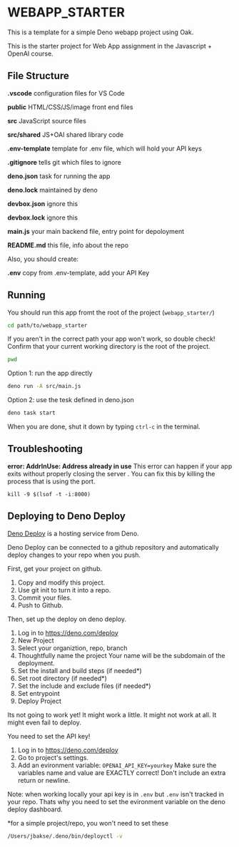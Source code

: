 # WEBAPP_STARTER

This is a template for a simple Deno webapp project using Oak.

This is the starter project for Web App assignment in the Javascript + OpenAI
course.

## File Structure

**.vscode** configuration files for VS Code

**public** HTML/CSS/JS/image front end files

**src** JavaScript source files

**src/shared** JS+OAI shared library code

**.env-template** template for .env file, which will hold your API keys

**.gitignore** tells git which files to ignore

**deno.json** task for running the app

**deno.lock** maintained by deno

**devbox.json** ignore this

**devbox.lock** ignore this

**main.js** your main backend file, entry point for depoloyment

**README.md** this file, info about the repo

Also, you should create:

**.env** copy from .env-template, add your API Key

## Running

You should run this app fromt the root of the project (`webapp_starter/`)

```bash
cd path/to/webapp_starter
```

If you aren't in the correct path your app won't work, so double check! Confirm
that your current working directory is the root of the project.

```bash
pwd
```

Option 1: run the app directly

```bash
deno run -A src/main.js
```

Option 2: use the tesk defined in deno.json

```bash
deno task start
```

When you are done, shut it down by typing `ctrl-c` in the terminal.

## Troubleshooting

**error: AddrInUse: Address already in use** This error can happen if your app
exits without properly closing the server . You can fix this by killing the
process that is using the port.

```
kill -9 $(lsof -t -i:8000)
```

## Deploying to Deno Deploy

[Deno Deploy](https://deno.com/deploy) is a hosting service from Deno.

Deno Deploy can be connected to a github repository and automatically deploy
changes to your repo when you push.

First, get your project on github.

1. Copy and modify this project.
2. Use git init to turn it into a repo.
3. Commit your files.
4. Push to Github.

Then, set up the deploy on deno deploy.

1. Log in to https://deno.com/deploy
2. New Project
3. Select your organiztion, repo, branch
4. Thoughtfully name the project Your name will be the subdomain of the
   deployment.
5. Set the install and build steps (if needed*)
6. Set root directory (if needed*)
7. Set the include and exclude files (if needed*)
8. Set entrypoint
9. Deploy Project

Its not going to work yet! It might work a little. It might not work at all. It
might even fail to deploy.

You need to set the API key!

1. Log in to https://deno.com/deploy
2. Go to project's settings.
3. Add an evironment variable: `OPENAI_API_KEY=yourkey` Make sure the variables
   name and value are EXACTLY correct! Don't include an extra return or newline.

Note: when working locally your api key is in `.env` but `.env` isn't tracked in
your repo. Thats why you need to set the evironment variable on the deno deploy
dashboard.

*for a simple project/repo, you won't need to set these

```bash
/Users/jbakse/.deno/bin/deployctl -v
```
